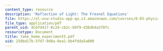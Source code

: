 ```yaml
---
content_type: resource
description: 'Reflection of Light: The Fresnel Equations'
file: https://ol-ocw-studio-app-qa.s3.amazonaws.com/courses/8-03-physics-iii-spring-2003/258bd17b5fd79d8a8ea1bb4fdda5a000_take_home_experiment5.pdf
file_type: application/pdf
parent_uid: dcbfd417-8c2d-cb2c-b9f9-d36db4a370fc
resourcetype: Document
title: take_home_experiment5.pdf
uid: 258bd17b-5fd7-9d8a-8ea1-bb4fdda5a000
---
```

